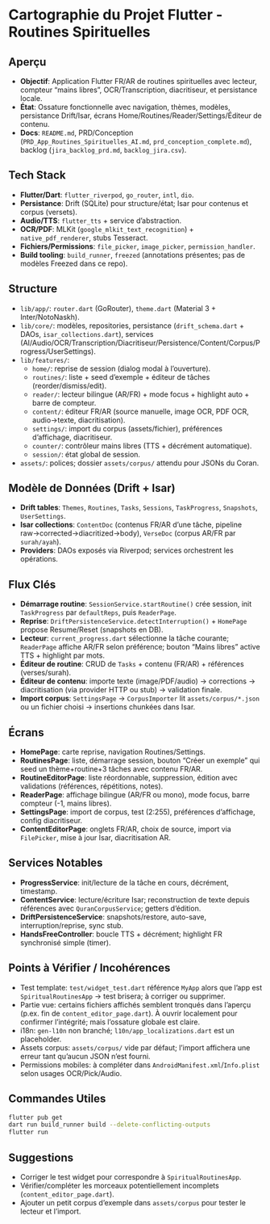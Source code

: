 # Cartographie du Projet Flutter - Routines Spirituelles

## Aperçu
- **Objectif**: Application Flutter FR/AR de routines spirituelles avec lecteur, compteur “mains libres”, OCR/Transcription, diacritiseur, et persistance locale.
- **État**: Ossature fonctionnelle avec navigation, thèmes, modèles, persistance Drift/Isar, écrans Home/Routines/Reader/Settings/Éditeur de contenu.
- **Docs**: `README.md`, PRD/Conception (`PRD_App_Routines_Spirituelles_AI.md`, `prd_conception_complete.md`), backlog (`jira_backlog_prd.md`, `backlog_jira.csv`).

## Tech Stack
- **Flutter/Dart**: `flutter_riverpod`, `go_router`, `intl`, `dio`.
- **Persistance**: Drift (SQLite) pour structure/état; Isar pour contenus et corpus (versets).
- **Audio/TTS**: `flutter_tts` + service d’abstraction.
- **OCR/PDF**: MLKit (`google_mlkit_text_recognition`) + `native_pdf_renderer`, stubs Tesseract.
- **Fichiers/Permissions**: `file_picker`, `image_picker`, `permission_handler`.
- **Build tooling**: `build_runner`, `freezed` (annotations présentes; pas de modèles Freezed dans ce repo).

## Structure
- `lib/app/`: `router.dart` (GoRouter), `theme.dart` (Material 3 + Inter/NotoNaskh).
- `lib/core/`: modèles, repositories, persistance (`drift_schema.dart` + DAOs, `isar_collections.dart`), services (AI/Audio/OCR/Transcription/Diacritiseur/Persistence/Content/Corpus/Progress/UserSettings).
- `lib/features/`:
  - `home/`: reprise de session (dialog modal à l’ouverture).
  - `routines/`: liste + seed d’exemple + éditeur de tâches (reorder/dismiss/edit).
  - `reader/`: lecteur bilingue (AR/FR) + mode focus + highlight auto + barre de compteur.
  - `content/`: éditeur FR/AR (source manuelle, image OCR, PDF OCR, audio→texte, diacritisation).
  - `settings/`: import du corpus (assets/fichier), préférences d’affichage, diacritiseur.
  - `counter/`: contrôleur mains libres (TTS + décrément automatique).
  - `session/`: état global de session.
- `assets/`: polices; dossier `assets/corpus/` attendu pour JSONs du Coran.

## Modèle de Données (Drift + Isar)
- **Drift tables**: `Themes`, `Routines`, `Tasks`, `Sessions`, `TaskProgress`, `Snapshots`, `UserSettings`.
- **Isar collections**: `ContentDoc` (contenus FR/AR d’une tâche, pipeline raw→corrected→diacritized→body), `VerseDoc` (corpus AR/FR par `surah/ayah`).
- **Providers**: DAOs exposés via Riverpod; services orchestrent les opérations.

## Flux Clés
- **Démarrage routine**: `SessionService.startRoutine()` crée session, init `TaskProgress` par `defaultReps`, puis `ReaderPage`.
- **Reprise**: `DriftPersistenceService.detectInterruption()` + `HomePage` propose Resume/Reset (snapshots en DB).
- **Lecteur**: `current_progress.dart` sélectionne la tâche courante; `ReaderPage` affiche AR/FR selon préférence; bouton “Mains libres” active TTS + highlight par mots.
- **Éditeur de routine**: CRUD de `Tasks` + contenu (FR/AR) + références (verses/surah).
- **Éditeur de contenu**: importe texte (image/PDF/audio) → corrections → diacritisation (via provider HTTP ou stub) → validation finale.
- **Import corpus**: `SettingsPage` → `CorpusImporter` lit `assets/corpus/*.json` ou un fichier choisi → insertions chunkées dans Isar.

## Écrans
- **HomePage**: carte reprise, navigation Routines/Settings.
- **RoutinesPage**: liste, démarrage session, bouton “Créer un exemple” qui seed un thème+routine+3 tâches avec contenu FR/AR.
- **RoutineEditorPage**: liste réordonnable, suppression, édition avec validations (références, répétitions, notes).
- **ReaderPage**: affichage bilingue (AR/FR ou mono), mode focus, barre compteur (-1, mains libres).
- **SettingsPage**: import de corpus, test (2:255), préférences d’affichage, config diacritiseur.
- **ContentEditorPage**: onglets FR/AR, choix de source, import via `FilePicker`, mise à jour Isar, diacritisation AR.

## Services Notables
- **ProgressService**: init/lecture de la tâche en cours, décrément, timestamp.
- **ContentService**: lecture/écriture Isar; reconstruction de texte depuis références avec `QuranCorpusService`; getters d’édition.
- **DriftPersistenceService**: snapshots/restore, auto-save, interruption/reprise, sync stub.
- **HandsFreeController**: boucle TTS + décrément; highlight FR synchronisé simple (timer).

## Points à Vérifier / Incohérences
- Test template: `test/widget_test.dart` référence `MyApp` alors que l’app est `SpiritualRoutinesApp` → test brisera; à corriger ou supprimer.
- Partie vue: certains fichiers affichés semblent tronqués dans l’aperçu (p.ex. fin de `content_editor_page.dart`). À ouvrir localement pour confirmer l’intégrité; mais l’ossature globale est claire.
- i18n: `gen-l10n` non branché; `l10n/app_localizations.dart` est un placeholder.
- Assets corpus: `assets/corpus/` vide par défaut; l’import affichera une erreur tant qu’aucun JSON n’est fourni.
- Permissions mobiles: à compléter dans `AndroidManifest.xml`/`Info.plist` selon usages OCR/Pick/Audio.

## Commandes Utiles
```bash
flutter pub get
dart run build_runner build --delete-conflicting-outputs
flutter run
```

## Suggestions
- Corriger le test widget pour correspondre à `SpiritualRoutinesApp`.
- Vérifier/compléter les morceaux potentiellement incomplets (`content_editor_page.dart`).
- Ajouter un petit corpus d’exemple dans `assets/corpus` pour tester le lecteur et l’import.
